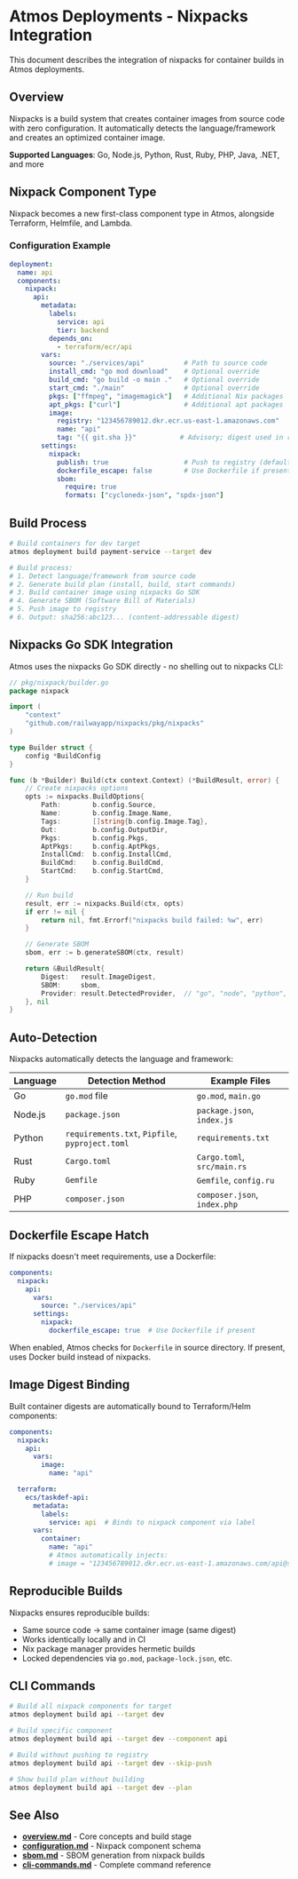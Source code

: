 # Atmos Deployments - Nixpacks Integration

This document describes the integration of nixpacks for container builds in Atmos deployments.

## Overview

Nixpacks is a build system that creates container images from source code with zero configuration. It automatically detects the language/framework and creates an optimized container image.

**Supported Languages**: Go, Node.js, Python, Rust, Ruby, PHP, Java, .NET, and more

## Nixpack Component Type

Nixpack becomes a new first-class component type in Atmos, alongside Terraform, Helmfile, and Lambda.

### Configuration Example

```yaml
deployment:
  name: api
  components:
    nixpack:
      api:
        metadata:
          labels:
            service: api
            tier: backend
          depends_on:
            - terraform/ecr/api
        vars:
          source: "./services/api"          # Path to source code
          install_cmd: "go mod download"    # Optional override
          build_cmd: "go build -o main ."   # Optional override
          start_cmd: "./main"               # Optional override
          pkgs: ["ffmpeg", "imagemagick"]   # Additional Nix packages
          apt_pkgs: ["curl"]                # Additional apt packages
          image:
            registry: "123456789012.dkr.ecr.us-east-1.amazonaws.com"
            name: "api"
            tag: "{{ git.sha }}"           # Advisory; digest used in rollout
        settings:
          nixpack:
            publish: true                   # Push to registry (default: true)
            dockerfile_escape: false        # Use Dockerfile if present
            sbom:
              require: true
              formats: ["cyclonedx-json", "spdx-json"]
```

## Build Process

```bash
# Build containers for dev target
atmos deployment build payment-service --target dev

# Build process:
# 1. Detect language/framework from source code
# 2. Generate build plan (install, build, start commands)
# 3. Build container image using nixpacks Go SDK
# 4. Generate SBOM (Software Bill of Materials)
# 5. Push image to registry
# 6. Output: sha256:abc123... (content-addressable digest)
```

## Nixpacks Go SDK Integration

Atmos uses the nixpacks Go SDK directly - no shelling out to nixpacks CLI:

```go
// pkg/nixpack/builder.go
package nixpack

import (
    "context"
    "github.com/railwayapp/nixpacks/pkg/nixpacks"
)

type Builder struct {
    config *BuildConfig
}

func (b *Builder) Build(ctx context.Context) (*BuildResult, error) {
    // Create nixpacks options
    opts := nixpacks.BuildOptions{
        Path:        b.config.Source,
        Name:        b.config.Image.Name,
        Tags:        []string{b.config.Image.Tag},
        Out:         b.config.OutputDir,
        Pkgs:        b.config.Pkgs,
        AptPkgs:     b.config.AptPkgs,
        InstallCmd:  b.config.InstallCmd,
        BuildCmd:    b.config.BuildCmd,
        StartCmd:    b.config.StartCmd,
    }

    // Run build
    result, err := nixpacks.Build(ctx, opts)
    if err != nil {
        return nil, fmt.Errorf("nixpacks build failed: %w", err)
    }

    // Generate SBOM
    sbom, err := b.generateSBOM(ctx, result)

    return &BuildResult{
        Digest:   result.ImageDigest,
        SBOM:     sbom,
        Provider: result.DetectedProvider,  // "go", "node", "python", etc.
    }, nil
}
```

## Auto-Detection

Nixpacks automatically detects the language and framework:

| Language   | Detection Method | Example Files |
|------------|------------------|---------------|
| Go         | `go.mod` file    | `go.mod`, `main.go` |
| Node.js    | `package.json`   | `package.json`, `index.js` |
| Python     | `requirements.txt`, `Pipfile`, `pyproject.toml` | `requirements.txt` |
| Rust       | `Cargo.toml`     | `Cargo.toml`, `src/main.rs` |
| Ruby       | `Gemfile`        | `Gemfile`, `config.ru` |
| PHP        | `composer.json`  | `composer.json`, `index.php` |

## Dockerfile Escape Hatch

If nixpacks doesn't meet requirements, use a Dockerfile:

```yaml
components:
  nixpack:
    api:
      vars:
        source: "./services/api"
      settings:
        nixpack:
          dockerfile_escape: true  # Use Dockerfile if present
```

When enabled, Atmos checks for `Dockerfile` in source directory. If present, uses Docker build instead of nixpacks.

## Image Digest Binding

Built container digests are automatically bound to Terraform/Helm components:

```yaml
components:
  nixpack:
    api:
      vars:
        image:
          name: "api"

  terraform:
    ecs/taskdef-api:
      metadata:
        labels:
          service: api  # Binds to nixpack component via label
      vars:
        container:
          name: "api"
          # Atmos automatically injects:
          # image = "123456789012.dkr.ecr.us-east-1.amazonaws.com/api@sha256:abc123..."
```

## Reproducible Builds

Nixpacks ensures reproducible builds:
- Same source code → same container image (same digest)
- Works identically locally and in CI
- Nix package manager provides hermetic builds
- Locked dependencies via `go.mod`, `package-lock.json`, etc.

## CLI Commands

```bash
# Build all nixpack components for target
atmos deployment build api --target dev

# Build specific component
atmos deployment build api --target dev --component api

# Build without pushing to registry
atmos deployment build api --target dev --skip-push

# Show build plan without building
atmos deployment build api --target dev --plan
```

## See Also

- **[overview.md](./overview.md)** - Core concepts and build stage
- **[configuration.md](./configuration.md)** - Nixpack component schema
- **[sbom.md](./sbom.md)** - SBOM generation from nixpack builds
- **[cli-commands.md](./cli-commands.md)** - Complete command reference
